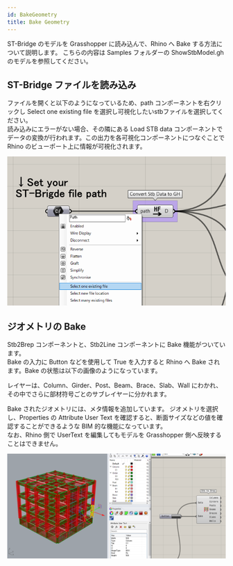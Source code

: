 ```yaml
---
id: BakeGeometry
title: Bake Geometry
---
```


ST-Bridge のモデルを Grasshopper に読み込んで、Rhino へ Bake する方法について説明します。
こちらの内容は Samples フォルダーの ShowStbModel.gh のモデルを参照してください。

## ST-Bridge ファイルを読み込み

ファイルを開くと以下のようになっているため、path コンポーネントを右クリックし Select one existing file を選択し可視化したいstbファイルを選択してください。  
読み込みにエラーがない場合、その隣にある Load STB data コンポーネントでデータの変換が行われます。この出力を各可視化コンポーネントにつなぐことで Rhino のビューポート上に情報が可視化されます。

![](../../images/ShowStbModel/input.png)

## ジオメトリの Bake

Stb2Brep コンポーネントと、Stb2Line コンポーネントに Bake 機能がついています。  
Bake の入力に Button などを使用して True を入力すると Rhino へ Bake されます。Bake の状態は以下の画像のようになっています。

レイヤーは、Column、Girder、Post、Beam、Brace、Slab、Wall にわかれ、その中でさらに部材符号ごとのサブレイヤーに分かれます。

Bake されたジオメトリには、メタ情報を追加しています。
ジオメトリを選択し、Properties の Attribute User Text を確認すると、断面サイズなどの値を確認することができるような BIM 的な機能になっています。  
なお、Rhino 側で UserText を編集してもモデルを Grasshopper 側へ反映することはできません。

![](../../images/BakeGeometry/Bake.png)
